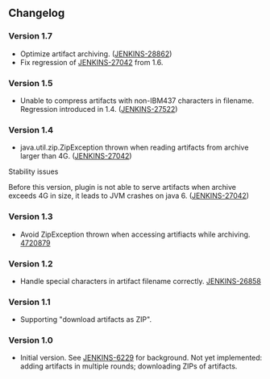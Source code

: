 ## Changelog

### Version 1.7

- Optimize artifact archiving. ([JENKINS-28862](https://issues.jenkins-ci.org/browse/JENKINS-28862))
- Fix regression of [JENKINS-27042](https://issues.jenkins-ci.org/browse/JENKINS-27042) from 1.6.

### Version 1.5

- Unable to compress artifacts with non-IBM437 characters in filename. Regression introduced in 1.4. ([JENKINS-27522](https://issues.jenkins-ci.org/browse/JENKINS-27522))

### Version 1.4

- java.util.zip.ZipException thrown when reading artifacts from archive larger than 4G. ([JENKINS-27042](https://issues.jenkins-ci.org/browse/JENKINS-27042))

Stability issues

Before this version, plugin is not able to serve artifacts when archive exceeds 4G in size, it leads to JVM crashes on java 6. ([JENKINS-27042](https://issues.jenkins-ci.org/browse/JENKINS-27042))

### Version 1.3

- Avoid ZipException thrown when accessing artifiacts while archiving. [4720879](https://github.com/jenkinsci/compress-artifacts-plugin/commit/47208791705ed6d77bbc4931fe8f1f4517c9b9bc)

### Version 1.2

- Handle special characters in artifact filename correctly. [JENKINS-26858](https://issues.jenkins-ci.org/browse/JENKINS-26858)

### Version 1.1

- Supporting "download artifacts as ZIP".

### Version 1.0

- Initial version. See [JENKINS-6229](https://issues.jenkins-ci.org/browse/JENKINS-6229) for background. Not yet implemented: adding artifacts in multiple rounds; downloading ZIPs of artifacts.
